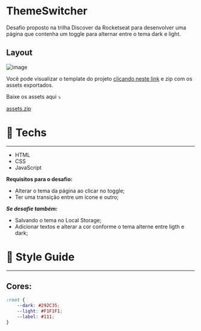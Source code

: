 # ThemeSwitcher

Desafio proposto na trilha Discover da Rocketseat para desenvolver uma página que contenha um toggle para alternar entre o tema dark e light.

## Layout

![image](https://user-images.githubusercontent.com/92322675/150237408-9c861023-decc-49f7-b952-fa85c1020670.png)


Você pode visualizar o template do projeto [clicando neste link](https://www.figma.com/file/yJ0kcX1684XPoyJnUf1K6J/DD-Theme-Switcher/duplicate) e zip com os assets exportados.

Baixe os assets aqui ⤵️

[assets.zip](https://s3-us-west-2.amazonaws.com/secure.notion-static.com/a65ce0f1-23b3-4528-854b-05fcf571dcce/assets.zip)

# 🚀 **Techs**

---

- HTML
- CSS
- JavaScript

 
**Requisitos para o desafio:**

- Alterar o tema da página ao clicar no toggle;
- Ter uma transição entre um ícone e outro;

***Se desafie também:***

- Salvando o tema no Local Storage;
- Adicionar textos e alterar a cor conforme o tema alterne entre ligth e dark;

# 🎨 Style Guide

---

## **Cores:**

```css
:root {
	--dark: #292C35;
	--light: #F1F1F1;
	--label: #111;
}
```
